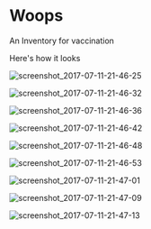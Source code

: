 # Woops
An Inventory for vaccination

Here's how it looks

![screenshot_2017-07-11-21-46-25](https://user-images.githubusercontent.com/11080725/28084876-b9b1435c-6682-11e7-8805-f8c752564c19.png)

![screenshot_2017-07-11-21-46-32](https://user-images.githubusercontent.com/11080725/28084877-b9dcb5f0-6682-11e7-8cdb-fc68e709aec9.png)

![screenshot_2017-07-11-21-46-36](https://user-images.githubusercontent.com/11080725/28084880-b9f85b98-6682-11e7-9a0f-cc8275270783.png)

![screenshot_2017-07-11-21-46-42](https://user-images.githubusercontent.com/11080725/28084878-b9f61e00-6682-11e7-9478-bbde54813bf6.png)

![screenshot_2017-07-11-21-46-48](https://user-images.githubusercontent.com/11080725/28084882-b9fc5d24-6682-11e7-9e57-800324083a6c.png)

![screenshot_2017-07-11-21-46-53](https://user-images.githubusercontent.com/11080725/28084879-b9f7d0ce-6682-11e7-9586-90ca920c3598.png)

![screenshot_2017-07-11-21-47-01](https://user-images.githubusercontent.com/11080725/28084881-b9fb3070-6682-11e7-93e1-f7a5b630a464.png)

![screenshot_2017-07-11-21-47-09](https://user-images.githubusercontent.com/11080725/28084883-ba037172-6682-11e7-8445-207de1218566.png)

![screenshot_2017-07-11-21-47-13](https://user-images.githubusercontent.com/11080725/28084884-ba257f1a-6682-11e7-979e-06cb072c3b10.png)

